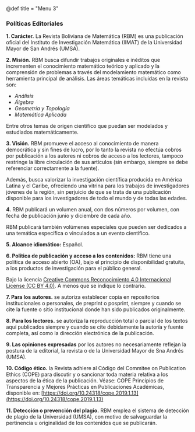 @def title = "Menu 3"




### Políticas Editoriales

**1. Carácter.** La Revista Boliviana de Matemática (RBM) es una publicación oficial del Instituto de Investigación Matemática (IIMAT) de la Universidad Mayor de San Andrés (UMSA).

**2. Misión.** RBM busca difundir trabajos originales e inéditos que incrementen el conocimiento matemático teórico y aplicado y la comprensión de problemas a través del modelamiento matemático como herramienta principal de análisis. Las áreas temáticas incluidas en la revista son:

-   *Análisis*
-   *Álgebra*
-   *Geometría y Topología*
-   *Matemática Aplicada*

Entre otros temas de origen científico que puedan ser modelados y estudiados matemáticamente.

**3. Visión.** RBM promueve el acceso al conocimiento de manera democrática y sin fines de lucro, por lo tanto la revista no efectúa cobros por publicación a los autores ni cobros de acceso a los lectores, tampoco restringe la libre circulación de sus artículos (sin embargo, siempre se debe referenciar correctamente a la fuente).

Además, busca valorizar la investigación científica producida en América Latina y el Caribe, ofreciendo una vitrina para los trabajos de investigadores jóvenes de la región, sin perjuicio de que se trata de una publicación disponible para los investigadores de todo el mundo y de todas las edades.

**4.** RBM publicará un volumen anual, con dos números por volumen, con fecha de publicación junio y diciembre de cada año.

RBM publicará también volúmenes especiales que pueden ser dedicados a una temática específica o vinculados a un evento científico.

**5. Alcance idiomático:** Español.

**6. Política de publicación y acceso a los contenidos:** RBM tiene una política de acceso abierto (OA), bajo el principio de disponibilidad gratuita, a los productos de investigación para el público general.

Bajo la licencia [Creative Commons Reconocimiento 4.0 Internacional License (CC BY 4.0)](https://creativecommons.org/licenses/by/4.0/). A menos que se indique lo contrario.

**7. Para los autores.** se autoriza establecer copia en repositorios institucionales o personales, de preprint o posprint, siempre y cuando se cite la fuente o sitio institucional donde han sido publicados originalmente.

**8. Para los lectores.** se autoriza la reproducción total o parcial de los textos aquí publicados siempre y cuando se cite debidamente la autoría y fuente completa, así como la dirección electrónica de la publicación.

**9. Las opiniones expresadas** por los autores no necesariamente reflejan la postura de la editorial, la revista o de la Universidad Mayor de Sna Andrés (UMSA).

**10. Código ético.** la Revista adhiere al Código del Commitee on Publication Ethics (COPE) para discutir y o sancionar toda materia relativa a los aspectos de la ética de la publicación. Véase: COPE Principios de Transparencia y Mejores Prácticas en Publicaciones Académicas, disponible en: [https://doi.org/10.24318/cope.2019.1.13](https://doi.org/10.24318/cope.2019.1.13)

**11. Detección o prevención del plagio.** RBM emplea el sistema de detección de plagio de la Universidad (UMSA), con motivo de salvaguardar la pertinencia u originalidad de los contenidos que se publicarán.